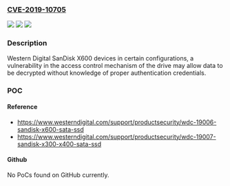 ### [CVE-2019-10705](https://cve.mitre.org/cgi-bin/cvename.cgi?name=CVE-2019-10705)
![](https://img.shields.io/static/v1?label=Product&message=n%2Fa&color=blue)
![](https://img.shields.io/static/v1?label=Version&message=n%2Fa&color=blue)
![](https://img.shields.io/static/v1?label=Vulnerability&message=n%2Fa&color=brighgreen)

### Description

Western Digital SanDisk X600 devices in certain configurations, a vulnerability in the access control mechanism of the drive may allow data to be decrypted without knowledge of proper authentication credentials.

### POC

#### Reference
- https://www.westerndigital.com/support/productsecurity/wdc-19006-sandisk-x600-sata-ssd
- https://www.westerndigital.com/support/productsecurity/wdc-19007-sandisk-x300-x400-sata-ssd

#### Github
No PoCs found on GitHub currently.

